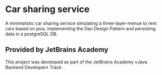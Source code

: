 # Car sharing service

A minimalistic car sharing service simulating a three-layer-menue to rent cars based on java, implementing the Dao Design Pattern and persisting data in a postgreSQL DB.

## Provided by JetBrains Academy

This project was developed as part of the JetBrains Academy «Java Backend Developer» Track.
